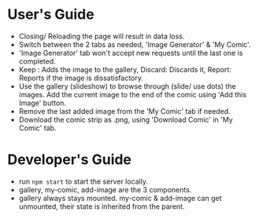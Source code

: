 # User's Guide

- Closing/ Reloading the page will result in data loss.
- Switch between the 2 tabs as needed, 'Image Generator' & 'My Comic'.
- 'Image Generator' tab won't accept new requests until the last one is completed.
- Keep : Adds the image to the gallery, Discard: Discards it, Report: Reports if the image is dissatisfactory.
- Use the gallery (slideshow) to browse through (slide/ use dots) the images. Add the current image to the end of the comic using 'Add this Image' button.
- Remove the last added image from the 'My Comic' tab if needed.
- Download the comic strip as .png, using 'Download Comic' in 'My Comic' tab.

# Developer's Guide

- run `npm start` to start the server locally.
- gallery, my-comic, add-image are the 3 components.
- gallery always stays mounted. my-comic & add-image can get unmounted, their state is inherited from the parent.


